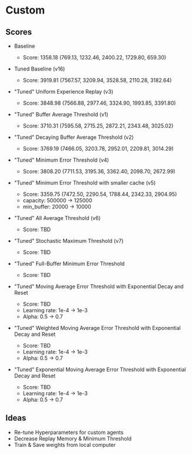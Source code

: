 # Custom

## Scores

 * Baseline
    * Score: 1358.18 (769.13, 1232.46, 2400.22, 1729.80, 659.30)
 * Tuned Baseline (v16)
    * Score: 3919.81 (7567.57, 3209.94, 3528.58, 2110.28, 3182.64)
 * "Tuned" Uniform Experience Replay (v3)
    * Score: 3848.98 (7566.88, 2977.46, 3324.90, 1993.85, 3391.80)
 * "Tuned" Buffer Average Threshold (v1)
    * Score: 3710.31 (7595.58, 2715.25, 2872.21, 2343.48, 3025.02)
 * "Tuned" Decaying Buffer Average Threshold (v2)
    * Score: 3769.19 (7466.05, 3203.78, 2952.01, 2209.81, 3014.29)
 * "Tuned" Minimum Error Threshold (v4)
    * Score: 3808.20 (7711.53, 3195.36, 3362.40, 2098.70, 2672.99)
 * "Tuned" Minimum Error Threshold with smaller cache (v5)
    * Score: 3359.75 (7472.50, 2290.54, 1788.44, 2342.33, 2904.95)
    * capacity: 500000 -> 125000
    * min_buffer: 20000 -> 10000
 * "Tuned" All Average Threshold (v6)
    * Score: TBD
 * "Tuned" Stochastic Maximum Threshold (v7)
    * Score: TBD
 * "Tuned" Full-Buffer Minimum Error Threshold
    * Score: TBD



 * "Tuned" Moving Average Error Threshold with Exponential Decay and Reset
    * Score: TBD
    * Learning rate: 1e-4 -> 1e-3
    * Alpha: 0.5 -> 0.7
 * "Tuned" Weighted Moving Average Error Threshold with Exponential Decay and Reset
    * Score: TBD
    * Learning rate: 1e-4 -> 1e-3
    * Alpha: 0.5 -> 0.7
 * "Tuned" Exponential Moving Average Error Threshold with Exponential Decay and Reset
    * Score: TBD
    * Learning rate: 1e-4 -> 1e-3
    * Alpha: 0.5 -> 0.7

## Ideas
 * Re-tune Hyperparameters for custom agents
 * Decrease Replay Memory & Minimum Threshold
 * Train & Save weights from local computer
